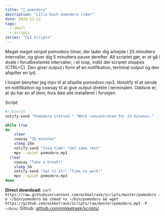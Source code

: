 ```yaml
---
title: "🍅 pomodoro"
description: "Lille bash pomodoro timer"
date: 2020-12-12
tags:
  - shell
  - scripts
series: "CLI Scripts"
---
```


Meget meget simpel pomodoro timer, der lader dig arbejde i 25 minutters intervaller, og giver dig 5 minutters pause derefter. Alt scriptet gør, er at gå i dvale i forudbestemte intervaller, i et loop, indtil det scriptet stoppes (CTRL+C). Den giver output i form af en notifikation, terminal output og den afspiller en lyd.

I loopet benytter jeg mpv til at afspille pomodoro.mp3, libnotify til at sende en notifikation og cowsay til at give output direkte i terminalen. Oddsne er, at du har en af dem, hvis ikke alle installeret i forvejen.

Script:

```bash
#!/bin/sh
notify-send "Pomodoro started." "Work concentrated for 25 minutes."

while true
do
	clear
	cowsay "25 minutes"
	sleep 25m
	notify-send "Issa time" "Get some rest"
	mpv --quiet pomodoro.mp3
  clear
	cowsay "Take a break!"
	sleep 5m
	notify-send "Get to it!" "Time to work!"
	mpv --quiet pomodoro.mp3
done
```

**Direct download:**
`curl https://raw.githubusercontent.com/mikkelrask/scripts/master/pomodoro -o ~/bin/pomodoro && chmod +x ~/bin/pomodoro && wget https://github.com/mikkelrask/scripts/raw/master/pomodoro.mp3 -P ~/bin/`
Github: [github.com/mikkelrask/scripts/](https://raw.githubusercontent.com/mikkelrask/scripts/master/pomodoro)
